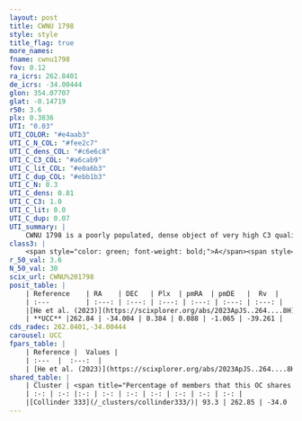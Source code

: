 ```yaml
---
layout: post
title: CWNU 1798
style: style
title_flag: true
more_names: 
fname: cwnu1798
fov: 0.12
ra_icrs: 262.8401
de_icrs: -34.00444
glon: 354.07707
glat: -0.14719
r50: 3.6
plx: 0.3836
UTI: "0.03"
UTI_COLOR: "#e4aab3"
UTI_C_N_COL: "#fee2c7"
UTI_C_dens_COL: "#c6e6c8"
UTI_C_C3_COL: "#a6cab9"
UTI_C_lit_COL: "#e0a6b3"
UTI_C_dup_COL: "#ebb1b3"
UTI_C_N: 0.3
UTI_C_dens: 0.81
UTI_C_C3: 1.0
UTI_C_lit: 0.0
UTI_C_dup: 0.07
UTI_summary: |
    CWNU 1798 is a poorly populated, dense object of very high C3 quality. It was recently reported in the literature.<br><br><span style="color: #99180f; font-weight: bold;">Warning: </span>This is very likely a duplicate object, which shares a large percentage of members with at least one previously reported entry.
class3: |
    <span style="color: green; font-weight: bold;">A</span><span style="color: green; font-weight: bold;">A</span>
r_50_val: 3.6
N_50_val: 30
scix_url: CWNU%201798
posit_table: |
    | Reference    | RA    | DEC   | Plx  | pmRA  | pmDE   |  Rv  |
    | :---         | :---: | :---: | :---: | :---: | :---: | :---: |
    |[He et al. (2023)](https://scixplorer.org/abs/2023ApJS..264....8H) | 262.849 | -34.014 | 0.383 | 0.076 | -1.055 | -- |
    | **UCC** |262.84 | -34.004 | 0.384 | 0.088 | -1.065 | -39.261 | 
cds_radec: 262.8401,-34.00444
carousel: UCC
fpars_table: |
    | Reference |  Values |
    | :---  |  :---:  |
    | [He et al. (2023)](https://scixplorer.org/abs/2023ApJS..264....8H) | `A0=5.0, m-M=12.1, logAge=6.4` |
shared_table: |
    | Cluster | <span title="Percentage of members that this OC shares with the ones listed">%</span>   | RA   | DEC   | Plx   | pmRA  | pmDE  | Rv | UTI |
    | :-: | :-: |:-: | :-: | :-: | :-: | :-: | :-: | :-: |
    |[Collinder 333](/_clusters/collinder333/)| 93.3 | 262.85 | -34.0 | 0.39 | 0.06 | -1.09 | -23.74 |0.69 |
---
```

